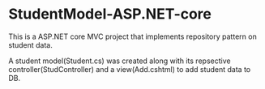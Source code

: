 # StudentModel-ASP.NET-core
This is a ASP.NET core MVC project that implements repository pattern on student data.

A student model(Student.cs) was created along with its repsective controller(StudController) and a view(Add.cshtml) to add student data to DB.
